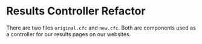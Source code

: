 # Results Controller Refactor

There are two files `original.cfc` and `new.cfc`. Both are components used as a controller for our results pages on our websites. 
